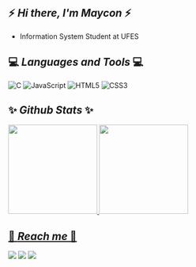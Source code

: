 ## ⚡ *Hi there, I'm Maycon* ⚡

* Information System Student at UFES

## 💻 *Languages and Tools* 💻

![C](https://img.shields.io/badge/c-%2300599C.svg?style=for-the-badge&logo=c&logoColor=white)
![JavaScript](https://img.shields.io/badge/javascript-%23323330.svg?style=for-the-badge&logo=javascript&logoColor=%23F7DF1E)
![HTML5](https://img.shields.io/badge/html5-%23E34F26.svg?style=for-the-badge&logo=html5&logoColor=white)
![CSS3](https://img.shields.io/badge/css3-%231572B6.svg?style=for-the-badge&logo=css3&logoColor=white)

## ✨ *Github Stats* ✨

<div>
<a href="https://github.com/MayconTostes">
<img loading="lazy" height="180em" src="https://github-readme-stats.vercel.app/api?username=MayconTostes&show_icons=true&theme=dark"/>
<img loading="lazy" height="180em" src="https://github-readme-stats.vercel.app/api/top-langs/?username=MayconTostes&layout=compact&theme=dark"/>
</div>

## 📲 *Reach me* 📲

<div>
<a href="https://www.linkedin.com/in/maycontostes/" target="_blank"><img loading="lazy" src="https://img.shields.io/badge/-LinkedIn-%230077B5?style=for-the-badge&logo=linkedin&logoColor=white" target="_blank"></a>  
<a href = "mailto:mayconptostes00@gmail.com"><img loading="lazy" src="https://img.shields.io/badge/mayconptostes00@gmail.com-D14836?style=for-the-badge&logo=gmail&logoColor=white" target="_blank"></a>
<a href="https://www.instagram.com/maycon_tostes/" target="_blank"><img loading="lazy" src="https://img.shields.io/badge/-Instagram-%23E4405F?style=for-the-badge&logo=instagram&logoColor=white" target="_blank"></a>
</div>
